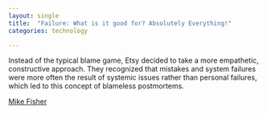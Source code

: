 ```yaml
---
layout: single
title:  "Failure: What is it good for? Absolutely Everything!"
categories: technology

---
```

Instead of the typical blame game, Etsy decided to take a more empathetic, constructive approach. They recognized that mistakes and system failures were more often the result of systemic issues rather than personal failures, which led to this concept of blameless postmortems.

[Mike Fisher](https://mikefisher.substack.com/p/failure)
